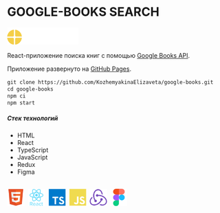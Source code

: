 # GOOGLE-BOOKS SEARCH
![img](./src/images/logo.png)

React-приложение поиска книг с помощью [Google Books API](https://developers.google.com/books/docs/v1/using).

Приложение развернуто на [GitHub Pages](https://kozhemyakinaelizaveta.github.io/google-books/index.html).

```
git clone https://github.com/KozhemyakinaElizaveta/google-books.git
cd google-books
npm ci
npm start
```
##### Стек технологий
- HTML
- React
- TypeScript
- JavaScript
- Redux
- Figma

<div align="left">
  <br/>
  <img src="https://github.com/devicons/devicon/blob/master/icons/html5/html5-original.svg" title="HTML5" alt="HTML" width="40" height="40"/>&nbsp;
  <img src="https://github.com/devicons/devicon/blob/master/icons/react/react-original-wordmark.svg" title="React" alt="React" width="40" height="40"/>&nbsp;
  <img src="https://github.com/devicons/devicon/blob/master/icons/typescript/typescript-plain.svg" title="TypeScript" alt="TypeScript" width="40" height="40"/>&nbsp;
  <img src="https://github.com/devicons/devicon/blob/master/icons/javascript/javascript-plain.svg" title="JavaScript" alt="JavaScript" width="40" height="40"/>&nbsp;
  <img src="https://github.com/devicons/devicon/blob/master/icons/redux/redux-original.svg" title="Redux" alt="Redux" width="40" height="40"/>&nbsp;
  <img src="https://github.com/devicons/devicon/blob/master/icons/figma/figma-original.svg" title="Figma" alt="Figma" width="40" height="40"/>&nbsp;
</div>